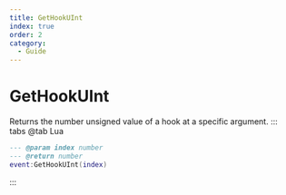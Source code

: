 ```yaml
---
title: GetHookUInt
index: true
order: 2
category:
  - Guide
---
```


# GetHookUInt
Returns the number unsigned value of a hook at a specific argument.
::: tabs
@tab Lua
```lua
--- @param index number
--- @return number
event:GetHookUInt(index)
```

:::